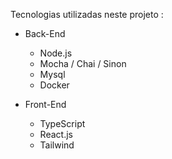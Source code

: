 Tecnologias utilizadas neste projeto :
* Back-End
  
  - Node.js
  - Mocha / Chai / Sinon
  - Mysql
  - Docker

* Front-End

  - TypeScript
  - React.js
  - Tailwind
